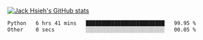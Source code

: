 [![Jack Hsieh's GitHub stats](https://github-readme-stats.vercel.app/api?username=kcajheish)](https://github.com/anuraghazra/github-readme-stats)

<!--START_SECTION:waka-->

```txt
Python   6 hrs 41 mins   █████████████████████████   99.95 %
Other    0 secs          ░░░░░░░░░░░░░░░░░░░░░░░░░   00.05 %
```

<!--END_SECTION:waka-->

